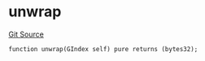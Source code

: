 # unwrap
[Git Source](https://github.com/lidofinance/community-staking-module/blob/5d5ee8e87614e268bb3181747a86b3f5fe7a75e2/src/lib/GIndex.sol)


```solidity
function unwrap(GIndex self) pure returns (bytes32);
```

